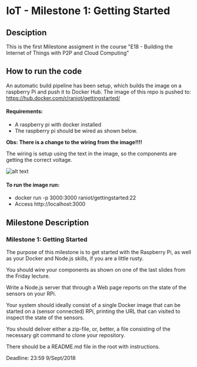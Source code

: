 # IoT - Milestone 1: Getting Started
## Desciption
This is the first Milestone assigment in the course "E18 - Building the Internet of Things with P2P and Cloud Computing"

## How to run the code
An automatic build pipeline has been setup, which builds the image on a raspberry Pi and push it to Docker Hub.
The image of this repo is pushed to: https://hub.docker.com/r/raniot/gettingstarted/

#### Requirements:
- A raspberry pi with docker installed
- The raspberry pi should be wired as shown below.

**Obs: There is a change to the wiring from the image!!!!**

The wiring is setup using the text in the image, so the components are getting the correct voltage.

![alt text](https://github.com/Banders2/IoT-m1/blob/master/img/RaspberryGPIOSetup.png "Raspberry GPIO Setup")

#### To run the image run: 
- docker run -p 3000:3000 raniot/gettingstarted:22
- Access http://localhost:3000

## Milestone Description
### Milestone 1: Getting Started
The purpose of this milestone is to get started with the Raspberry Pi, as well as your Docker and Node.js skills, if you are a little rusty.

You should wire your components as shown on one of the last slides from the Friday lecture.

Write a Node.js server that through a Web page reports on the state of the sensors on your RPi.

Your system should ideally consist of a single Docker image that can be started on a (sensor connected) RPi, printing the URL that can visited to inspect the state of the sensors.

You should deliver either a zip-file, or, better, a file consisting of the necessary git command to clone your repository.

There should be a README.md file in the root with instructions.

Deadline: 23:59 9/Sept/2018